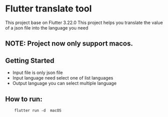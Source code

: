 # Flutter translate tool

This project base on Flutter 3.22.0
This project helps you translate the value of a json file into the language you need 

## NOTE: Project now only support macos.

## Getting Started

-   Input file is only json file
-   Input language need select one of list languages
-   Output language you can select multiple language

## How to run:
```
    flutter run -d  macOS
```



